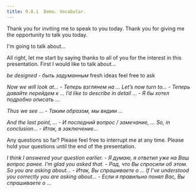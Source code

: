 ```yaml
---
title: 9.0.1  Demo. Vocabular.
---
```


Thank you for inviting me to speak to you today.
Thank you for giving me the opportunity to talk you today.

I'm going to talk about...


All right, let me start by saying thanks to all of you for the interest in this presentation.
First I would like to talk about…


<em>be designed <span>- быть задуманным</span></em>
fresh ideas
feel free to ask


<em>Now we will look at… <span>-    Теперь взглянем на …</span></em>
<em>Let’s now turn to… <span>-    Теперь давайте перейдем к …</span></em>
<em>I’d like to describe in detail … <span>-    Я бы хотел подробно описать …</span></em>


<em>Thus we see … <span>-    Таким образом, мы видим …</span></em>


<em>And the last point, … <span>-    И последний вопрос / замечание, …</span></em>
<em>So, in conclusion… <span>-    Итак, в заключение…</span></em>


Any questions so far? 
Please feel free to interrupt me at any time.
Please hold your questions until the end of the presentation.


<em>I think I answered your question earlier. <span>-  Я думаю, я ответил уже на Ваш вопрос ранее.</span></em>
<em>I'm glad you asked that. <span>-  Рад, что Вы спросили об этом.</span></em>
<em>So you are asking about… <span>-     Итак, Вы спрашиваете о …</span></em>
<em>If I’ve understood you correctly you are asking about… <span>-    Если я правильно понял Вас, Вы спрашиваете о …</span></em>
